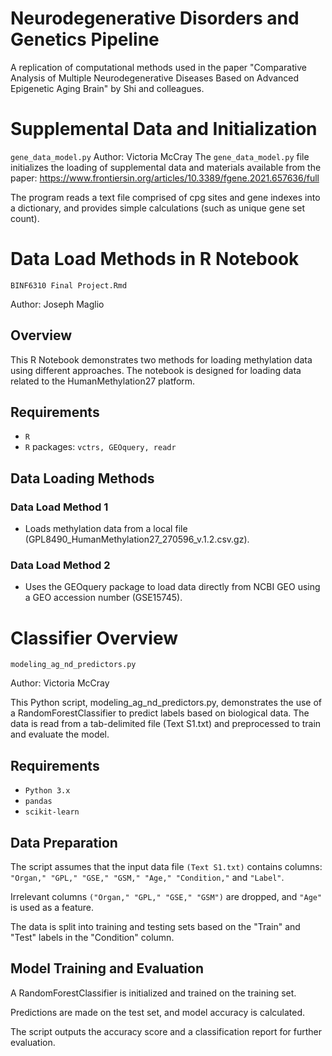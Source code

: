 # Neurodegenerative Disorders and Genetics Pipeline
A replication of computational methods used in the paper "Comparative Analysis of Multiple Neurodegenerative Diseases Based on Advanced Epigenetic Aging Brain" by Shi and colleagues.

# Supplemental Data and Initialization
`gene_data_model.py` 
Author: Victoria McCray
The `gene_data_model.py` file initializes the loading of supplemental data and materials available from the paper: https://www.frontiersin.org/articles/10.3389/fgene.2021.657636/full

The program reads a text file comprised of cpg sites and gene indexes into a dictionary, and provides simple calculations (such as unique gene set count).


# Data Load Methods in R Notebook
`BINF6310 Final Project.Rmd`

Author: Joseph Maglio

## Overview
This R Notebook demonstrates two methods for loading methylation data using different approaches. The notebook is designed for loading data related to the HumanMethylation27 platform.

## Requirements
- `R`
- `R` packages: `vctrs, GEOquery, readr`

## Data Loading Methods
### Data Load Method 1
- Loads methylation data from a local file (GPL8490_HumanMethylation27_270596_v.1.2.csv.gz).

### Data Load Method 2
- Uses the GEOquery package to load data directly from NCBI GEO using a GEO accession number (GSE15745).


# Classifier Overview
`modeling_ag_nd_predictors.py`

Author: Victoria McCray

This Python script, modeling_ag_nd_predictors.py, demonstrates the use of a RandomForestClassifier to predict labels based on biological data. The data is read from a tab-delimited file (Text S1.txt) and preprocessed to train and evaluate the model.

## Requirements
- `Python 3.x`
- `pandas`
- `scikit-learn`

## Data Preparation
The script assumes that the input data file `(Text S1.txt)` contains columns: `"Organ," "GPL," "GSE," "GSM," "Age," "Condition,"` and `"Label"`.

Irrelevant columns `("Organ," "GPL," "GSE," "GSM")` are dropped, and `"Age"` is used as a feature.

The data is split into training and testing sets based on the "Train" and "Test" labels in the "Condition" column.

## Model Training and Evaluation
A RandomForestClassifier is initialized and trained on the training set.

Predictions are made on the test set, and model accuracy is calculated.

The script outputs the accuracy score and a classification report for further evaluation.
